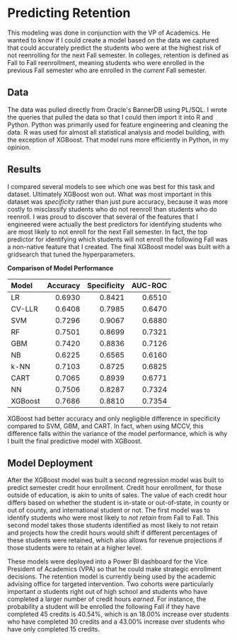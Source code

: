 # Predicting Retention

This modeling was done in conjunction with the VP of Academics. He wanted to know if I could create a model based on the data we captured that could accurately predict the students who were at the highest risk of not reenrolling for the next Fall semester. In colleges, retention is defined as Fall to Fall reenrollment, meaning students who were enrolled in the previous Fall semester who are enrolled in the *current* Fall semester. 

## Data

The data was pulled directly from Oracle's BannerDB using PL/SQL. I wrote the queries that pulled the data so that I could then import it into R and Python. Python was primarily used for feature engineering and cleaning the data. R was used for almost all statistical analysis and model building, with the exception of XGBoost. That model runs more efficiently in Python, in my opinion. 

## Results

I compared several models to see which one was best for this task and dataset. Ultimately XGBoost won out. What was most important in this dataset was *specificity* rather than just pure accuracy, because it was more costly to misclassify students who do not reenroll than students who do reenroll. I was proud to discover that several of the features that I engineered were actually the best predictors for identifying students who are most likely to not enroll for the next Fall semester. In fact, the top predictor for identifying which students will not enroll the following Fall was a non-native feature that I created. The final XGBoost model was built with a gridsearch that tuned the hyperparameters. 

**Comparison of Model Performance**

|**Model**|**Accuracy**|**Specificity**|**AUC-ROC**|
|:--------|-----------:|--------------:|----------:|
|LR       |      0.6930|         0.8421|     0.6510|
|CV-LLR   |      0.6408|         0.7985|     0.6470|
|SVM      |      0.7296|         0.9067|     0.6880|
|RF       |      0.7501|         0.8699|     0.7321|
|GBM      |      0.7420|         0.8836|     0.7126|
|NB       |      0.6225|         0.6565|     0.6160|
|k-NN     |      0.7103|         0.8725|     0.6825|
|CART     |      0.7065|         0.8939|     0.6771|
|NN       |      0.7506|         0.8287|     0.7324|
|XGBoost  |      0.7686|         0.8810|     0.7354|

XGBoost had better accuracy and only negligible difference in specificity compared to SVM, GBM, and CART. In fact, when using MCCV, this difference falls within the variance of the model performance, which is why I built the final predictive model with XGBoost. 

## Model Deployment

After the XGBoost model was built a second regression model was built to predict semester credit hour enrollment. Credit hour enrollment, for those outside of education, is akin to units of sales. The value of each credit hour differs based on whether the student is in-state or out-of-state, in county or out of county, and international student or not. The first model was to identify students who were most likely to *not retain* from Fall to Fall. This second model takes those students identified as most likely to not retain and projects how the credit hours would shift if different percentages of these students were retained, which also allows for revenue projections if those students were to retain at a higher level. 

These models were deployed into a Power BI dashboard for the Vice President of Academics (VPA) so that he could make strategic enrollment decisions. The retention model is currently being used by the academic advising office for targeted intervention. Two cohorts were particularly important $\alpha$ students right out of high school and students who have completed a larger number of credit hours *earned*. For instance, the probability a student will be enrolled the following Fall if they have completed 45 credits is 40.54%, which is an 18.00% increase over students who have completed 30 credits and a 43.00% increase over students who have only completed 15 credits. 
